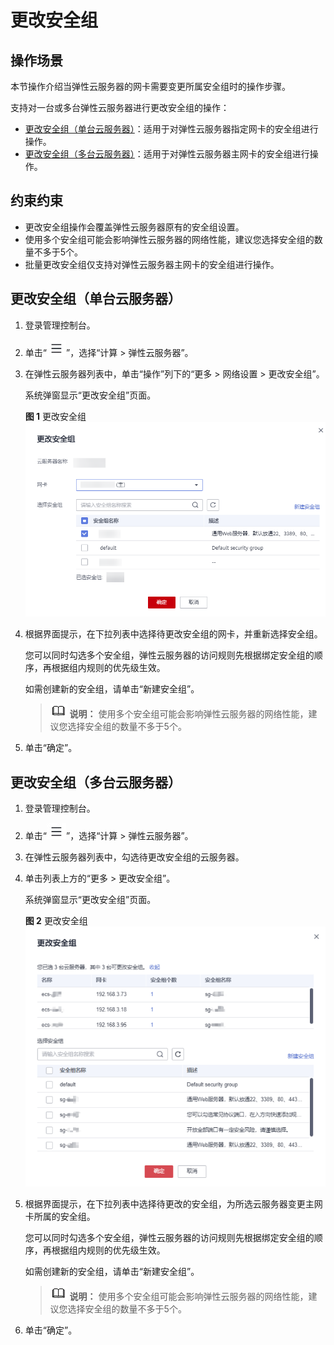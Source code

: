 # 更改安全组<a name="ecs_03_0606"></a>

## 操作场景<a name="section5630193654713"></a>

本节操作介绍当弹性云服务器的网卡需要变更所属安全组时的操作步骤。

支持对一台或多台弹性云服务器进行更改安全组的操作：

-   [更改安全组（单台云服务器）](#section148110439474)：适用于对弹性云服务器指定网卡的安全组进行操作。
-   [更改安全组（多台云服务器）](#section4214198113518)：适用于对弹性云服务器主网卡的安全组进行操作。

## 约束约束<a name="section5243818103912"></a>

-   更改安全组操作会覆盖弹性云服务器原有的安全组设置。
-   使用多个安全组可能会影响弹性云服务器的网络性能，建议您选择安全组的数量不多于5个。
-   批量更改安全组仅支持对弹性云服务器主网卡的安全组进行操作。

## 更改安全组（单台云服务器）<a name="section148110439474"></a>

1.  登录管理控制台。
2.  单击“![](figures/service-list.jpg)”，选择“计算 \> 弹性云服务器”。
3.  在弹性云服务器列表中，单击“操作”列下的“更多 \> 网络设置 \> 更改安全组”。

    系统弹窗显示“更改安全组”页面。

    **图 1**  更改安全组<a name="fig1891392910249"></a>  
    ![](figures/更改安全组.png "更改安全组")

4.  根据界面提示，在下拉列表中选择待更改安全组的网卡，并重新选择安全组。

    您可以同时勾选多个安全组，弹性云服务器的访问规则先根据绑定安全组的顺序，再根据组内规则的优先级生效。

    如需创建新的安全组，请单击“新建安全组”。

    >![](public_sys-resources/icon-note.gif) **说明：** 
    >使用多个安全组可能会影响弹性云服务器的网络性能，建议您选择安全组的数量不多于5个。

5.  单击“确定”。

## 更改安全组（多台云服务器）<a name="section4214198113518"></a>

1.  登录管理控制台。
2.  单击“![](figures/service-list-30.jpg)”，选择“计算 \> 弹性云服务器”。
3.  在弹性云服务器列表中，勾选待更改安全组的云服务器。
4.  单击列表上方的“更多 \> 更改安全组”。

    系统弹窗显示“更改安全组”页面。

    **图 2**  更改安全组<a name="fig1221513873514"></a>  
    ![](figures/更改安全组-31.png "更改安全组-31")

5.  根据界面提示，在下拉列表中选择待更改的安全组，为所选云服务器变更主网卡所属的安全组。

    您可以同时勾选多个安全组，弹性云服务器的访问规则先根据绑定安全组的顺序，再根据组内规则的优先级生效。

    如需创建新的安全组，请单击“新建安全组”。

    >![](public_sys-resources/icon-note.gif) **说明：** 
    >使用多个安全组可能会影响弹性云服务器的网络性能，建议您选择安全组的数量不多于5个。

6.  单击“确定”。

